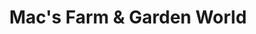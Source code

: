 ---
title: "Mac's Farm & Garden World"
url: /red-hook/macs-farm-und-garden-world/
shop: Garten-Center
---